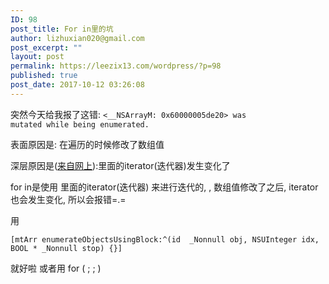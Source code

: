 ```yaml
---
ID: 98
post_title: For in里的坑
author: lizhuxian020@gmail.com
post_excerpt: ""
layout: post
permalink: https://leezix13.com/wordpress/?p=98
published: true
post_date: 2017-10-12 03:26:08
---
```

突然今天给我报了这错:
<code>&lt;__NSArrayM: 0x60000005de20&gt; was mutated while being enumerated.</code>

表面原因是: 在遍历的时候修改了数组值

深层原因是(<a href="http://www.jianshu.com/p/ad80d9443a92" title="来自网上">来自网上</a>):里面的iterator(迭代器)发生变化了

for in是使用 里面的iterator(迭代器) 来进行迭代的, 
, 数组值修改了之后, iterator也会发生变化, 所以会报错=.=

用

<pre class="line-numbers prism-highlight" data-start="1"><code class="language-null">[mtArr enumerateObjectsUsingBlock:^(id  _Nonnull obj, NSUInteger idx, BOOL * _Nonnull stop) {}]
</code></pre>

就好啦
或者用
for ( ; ; )